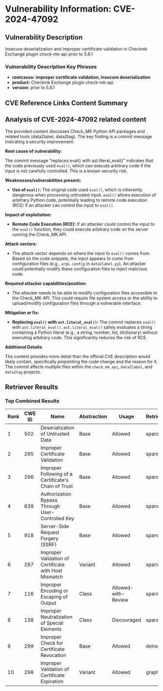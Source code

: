 # Vulnerability Information: CVE-2024-47092

## Vulnerability Description
Insecure deserialization and improper certificate validation in Checkmk Exchange plugin check-mk-api prior to 5.8.1

### Vulnerability Description Key Phrases
- **rootcause:** **improper certificate validation, insecure deserialization**
- **product:** Checkmk Exchange plugin check-mk-api
- **version:** prior to 5.8.1

## CVE Reference Links Content Summary
## Analysis of CVE-2024-47092 related content

The provided content discusses Check\_MK Python API packages and related tools (data2label, data2tag). The key finding is a commit message indicating a security improvement:

**Root cause of vulnerability:**

The commit message "replaces eval() with ast.literal\_eval()" indicates that the code previously used `eval()`, which can execute arbitrary code if the input is not carefully controlled. This is a known security risk.

**Weaknesses/vulnerabilities present:**

*   **Use of `eval()`:** The original code used `eval()`, which is inherently dangerous when processing untrusted input. `eval()` allows execution of arbitrary Python code, potentially leading to remote code execution (RCE) if an attacker can control the input to `eval()`.

**Impact of exploitation:**

*   **Remote Code Execution (RCE):** If an attacker could control the input to the `eval()` function, they could execute arbitrary code on the server running the Check\_MK API.

**Attack vectors:**

*   The attack vector depends on where the input to `eval()` comes from. Based on the code snippets, the input appears to come from configuration files (e.g., `args.config` in `data2label.py`). An attacker could potentially modify these configuration files to inject malicious code.

**Required attacker capabilities/position:**

*   The attacker needs to be able to modify configuration files accessible to the Check\_MK API. This could require file system access or the ability to upload/modify configuration files through a vulnerable interface.

**Mitigation or fix:**

*   **Replacing `eval()` with `ast.literal_eval()`:** The commit replaces `eval()` with `ast.literal_eval()`. `ast.literal_eval()` safely evaluates a string containing a Python literal (e.g., a string, number, list, dictionary) without executing arbitrary code. This significantly reduces the risk of RCE.

**Additional Details:**

The content provides more detail than the official CVE description would likely contain, specifically pinpointing the code change and the reason for it. The commit affects multiple files within the `check_mk_api`, `data2label`, and `data2tag` projects.

## Retriever Results

### Top Combined Results

| Rank | CWE ID | Name | Abstraction | Usage  | Retrievers | Individual Scores |
|------|--------|------|-------------|-------|------------|-------------------|
| 1 | 502 | Deserialization of Untrusted Data | Base | Allowed | sparse | 0.135 |
| 2 | 295 | Improper Certificate Validation | Base | Allowed | sparse | 0.122 |
| 3 | 296 | Improper Following of a Certificate's Chain of Trust | Base | Allowed | sparse | 0.110 |
| 4 | 639 | Authorization Bypass Through User-Controlled Key | Base | Allowed | sparse | 0.110 |
| 5 | 918 | Server-Side Request Forgery (SSRF) | Base | Allowed | sparse | 0.108 |
| 6 | 297 | Improper Validation of Certificate with Host Mismatch | Variant | Allowed | sparse | 0.105 |
| 7 | 116 | Improper Encoding or Escaping of Output | Class | Allowed-with-Review | sparse | 0.097 |
| 8 | 138 | Improper Neutralization of Special Elements | Class | Discouraged | sparse | 0.096 |
| 9 | 299 | Improper Check for Certificate Revocation | Base | Allowed | dense | 0.530 |
| 10 | 298 | Improper Validation of Certificate Expiration | Variant | Allowed | graph | 0.002 |

